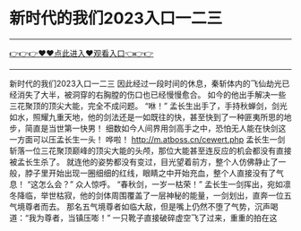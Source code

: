 # 新时代的我们2023入口一二三

<hr/> <a href="https://github.com/siguaha/najh/issues/2">👉👉👉♥♥点此进入♥观看入口👈👉👉</a><hr/>

新时代的我们2023入口一二三
因此经过一段时间的休息，秦斩体内的飞仙劫光已经消失了大半，被洞穿的右胸膛的伤口也已经慢慢愈合。
    如今的他出手解决一些三花聚顶的顶尖大能，完全不成问题。
    “咻！”
    孟长生出手了，手持秋蝉剑，剑光如水，照耀九重天地，他的剑法还是一如既往的快，甚至快到了一种匪夷所思的地步，简直是当世第一快男！
    细数如今人间界用剑高手之中，恐怕无人能在快剑这一方面可以压孟长生一头！
    哗啦！
    http://m.atboss.cn/cewert.php
    孟长生一剑斩落一位三花聚顶巅峰的顶尖大能的头颅，那位大能甚至连反应的机会都没有直接被孟长生杀了。
    就连他的姿势都没有变过，目光望着前方，整个人仿佛静止了一般，脖子里开始出现一圈细细的红线，眼睛之中开始充血，整个人直接没有了气息！
    “这怎么会？”
    众人惊呼。
    “春秋剑，一岁一枯荣！”
    孟长生一剑挥出，宛如凛冬降临，举世枯寂，他的剑体周围覆盖了一层神秘的能量，一剑划出，直奔一位五气境尊者而去。
    那名五气境尊者如临大敌，但是嘴上仍然不堕了气势，沉声喝道：“我为尊者，当镇压嘭！”
    一只靴子直接破碎虚空飞了过来，重重的拍在这
